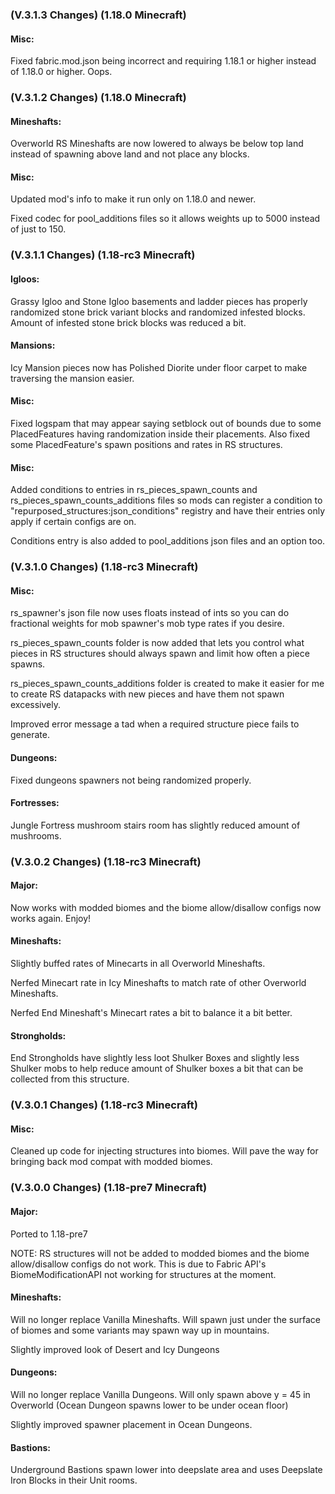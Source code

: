 ### **(V.3.1.3 Changes) (1.18.0 Minecraft)**

#### Misc:
Fixed fabric.mod.json being incorrect and requiring 1.18.1 or higher instead of 1.18.0 or higher. Oops.


### **(V.3.1.2 Changes) (1.18.0 Minecraft)**

#### Mineshafts:
Overworld RS Mineshafts are now lowered to always be below top land instead of spawning above land and not place any blocks.

#### Misc:
Updated mod's info to make it run only on 1.18.0 and newer.

Fixed codec for pool_additions files so it allows weights up to 5000 instead of just to 150.


### **(V.3.1.1 Changes) (1.18-rc3 Minecraft)**

#### Igloos:
Grassy Igloo and Stone Igloo basements and ladder pieces has properly randomized stone brick variant blocks and randomized infested blocks.
 Amount of infested stone brick blocks was reduced a bit.

#### Mansions:
Icy Mansion pieces now has Polished Diorite under floor carpet to make traversing the mansion easier.

#### Misc:
Fixed logspam that may appear saying setblock out of bounds due to some PlacedFeatures having randomization inside their placements.
 Also fixed some PlacedFeature's spawn positions and rates in RS structures.

#### Misc:
Added conditions to entries in rs_pieces_spawn_counts and rs_pieces_spawn_counts_additions files so mods can register a condition to
 "repurposed_structures:json_conditions" registry and have their entries only apply if certain configs are on.

Conditions entry is also added to pool_additions json files and an option too.


### **(V.3.1.0 Changes) (1.18-rc3 Minecraft)**

#### Misc:
rs_spawner's json file now uses floats instead of ints so you can do fractional weights for mob spawner's mob type rates if you desire.

rs_pieces_spawn_counts folder is now added that lets you control what pieces in RS structures should always spawn and limit how often a piece spawns.

rs_pieces_spawn_counts_additions folder is created to make it easier for me to create RS datapacks with new pieces and have them not spawn excessively.

Improved error message a tad when a required structure piece fails to generate.

#### Dungeons:
Fixed dungeons spawners not being randomized properly.

#### Fortresses:
Jungle Fortress mushroom stairs room has slightly reduced amount of mushrooms.


### **(V.3.0.2 Changes) (1.18-rc3 Minecraft)**

#### Major:
Now works with modded biomes and the biome allow/disallow configs now works again. Enjoy!

#### Mineshafts:
Slightly buffed rates of Minecarts in all Overworld Mineshafts.

Nerfed Minecart rate in Icy Mineshafts to match rate of other Overworld Mineshafts.

Nerfed End Mineshaft's Minecart rates a bit to balance it a bit better.

#### Strongholds:
End Strongholds have slightly less loot Shulker Boxes and slightly less Shulker mobs to 
 help reduce amount of Shulker boxes a bit that can be collected from this structure.


### **(V.3.0.1 Changes) (1.18-rc3 Minecraft)**

#### Misc:
Cleaned up code for injecting structures into biomes. Will pave the way for bringing back mod compat with modded biomes.


### **(V.3.0.0 Changes) (1.18-pre7 Minecraft)**

#### Major:
Ported to 1.18-pre7

NOTE: RS structures will not be added to modded biomes and the biome allow/disallow configs do not work. 
 This is due to Fabric API's BiomeModificationAPI not working for structures at the moment.

#### Mineshafts:
Will no longer replace Vanilla Mineshafts. Will spawn just under the surface of biomes and some variants may spawn way up in mountains.

Slightly improved look of Desert and Icy Dungeons

#### Dungeons:
Will no longer replace Vanilla Dungeons. Will only spawn above y = 45 in Overworld (Ocean Dungeon spawns lower to be under ocean floor)

Slightly improved spawner placement in Ocean Dungeons.

#### Bastions:
Underground Bastions spawn lower into deepslate area and uses Deepslate Iron Blocks in their Unit rooms.